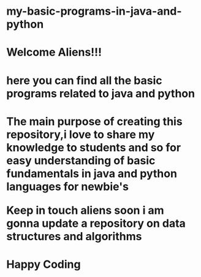 # my-basic-programs-in-java-and-python
<H1> Welcome Aliens!!! <H1>

<h1>here you can find all the basic programs related to java and python<h1>

The main purpose of creating this repository,i love to share my knowledge to students and so for easy understanding of basic fundamentals in java and python languages for newbie's


Keep in touch aliens soon i am gonna update a repository on data structures and algorithms


<H1> Happy Coding<H1>
